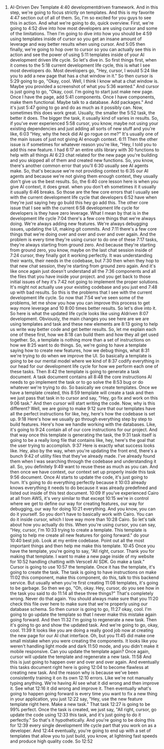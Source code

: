 1. AI-Driven Dev Template
4:40
developmentdriven framework. And in this step, we're going to focus strictly on templates. And this is my favorite
4:47
section out of all of them. So, I'm so excited for you guys to see this in action. And what we're going to do, quick overview. First, we're going to
4:52
dive into how most developers are using cursor and some of the limitations. Then I'm going to dive into how you should be
4:59
using templates inside of cursor so you get an insane amount of leverage and way better results when using cursor. And
5:05
then finally, we're going to hop over to cursor so you can actually see this in action and see the power of using
5:11
templates inside of your AI development driven life cycle. So let's dive in. So first things first, when it comes to the
5:18
current development life cycle, this is what I see most developers do. Most developers go, "Hey, cursor, I would
5:24
like you to add a new page that has a chat window in it." So then cursor is
5:29
going to go, "Okay, cool. Well, I think I know what a chat window is. Maybe you provided a screenshot of what you
5:36
wanted." And cursor is just going to go, "Okay, cool. I'm going to start just make new page. Once I have the page, add
5:41
components. Once I have components, make them functional. Maybe talk to a database. Add packages." And it's just
5:47
going to go and do as much as it possibly can. Now, sometimes this does work great. Usually, the smaller the
5:52
task, the better it does. The bigger the task, it usually kind of varies in results. So, if you've ever experienced
5:58
cursor, you know, maybe not using your existing dependencies and just adding all sorts of new stuff and you're like,
6:03
"Hey, why the heck did AI go rogue on me?" It's usually one of the main issues of just not giving AI enough context.
6:11
Then the other issue is if sometimes for whatever reason you're like, "Hey, I told you to add this new feature. I had
6:17
an entire utils library with 30 functions to help with all things AI
6:23
chat related for the new page you're building and you skipped all of them and created new functions. So, you know, there's another common error that you'll
6:30
usually see AI agents make. So, that's because we're not providing context to
6:35
our AI agents and because we're not giving them enough context, they usually don't give us the best results. So, the
6:40
core lesson here is when you give AI context, it does great. when you don't eh sometimes it it usually it usually
6:46
breaks. So those are the few core errors that I usually see with the current development life cycle that developers
6:52
have when they're just saying hey go build this hey go add this. The other core issue that I see with the current
6:58
development life cycle for developers is they have zero leverage. What I mean by that is in the development life cycle
7:04
there's a few core things that we're always doing. We're always adding new features. We're always debugging issues, updating the UI, making git commits. And
7:11
there's a few core things that we're doing over and over and over and over again. And the problem is every time they're using cursor to do one of these
7:17
tasks, they're always starting from ground zero. And because they're starting from ground zero, you know, maybe on the last chat session inside of
7:24
cursor, they finally got it working perfectly. It was understanding their wants, their needs in the codebase, but
7:30
then when they hop to that new chat session, they're starting from ground zero again. And it's like once again just doesn't understand all the
7:36
components and all the files that you have inside your project. and you get back to those initial issues of hey it's
7:42
not going to implement the proper solutions. It's might not actually use your existing codebase and you just end
7:48
up with bad results. So this is the problems that I see with the current development life cycle. So now that
7:54
we've seen some of the problems, let me show you how you can improve this process to get way more leverage and 10
8:00
times better results. So let's dive into it. So here is what the updated life cycle looks like using AIdriven
8:07
development. Obviously, the main changes you see here are we are using templates and task and these new elements are
8:13
going to help us write way better code and get better results. So, let me explain each one of these first, how we
8:18
can build them and how they all get used together. So, a template is nothing more than a set of instructions on how we
8:25
want to do things. So, we're going to have a template saying how to create new features, how we debug things, what
8:31
we're trying to do when we improve the UI. So basically a template is going to be our mental model where we kind of
8:37
codify everything in our head for our development life cycle for how we perform each one of these tasks. Then
8:42
the template is going to generate a task document. A task document contains all
8:48
the core instructions AI needs to go implement the task or to go solve the
8:53
bug or do whatever we're trying to do. So basically we create templates. Once we have a template created, this
8:59
template will create a task and then we just pass that task in to cursor and say, "Hey, go fix and work on this
9:06
task." And then cursor will start writing the code. Now, why is this different? Well, we are going to make
9:12
sure that our templates have all the perfect instructions for like, hey, here's how the codebase is set up.
9:18
Here's how we usually go through everything step by step to build features. Here's how we handle working with the databases. Like, it's going to
9:24
contain all of our core instructions for our project. And that way once this template is generating the task, the
9:31
task itself is going to be a really long file that contains like, hey, here's the goal that the user trying to accomplish.
9:37
Here is exactly what success looks like. Hey, also by the way, when you're updating the front end, there's a bunch
9:42
of utility files that they've already made. I've already found them when I was searching through the codebase and understanding it all. So, you definitely
9:49
want to reuse these as much as you can. And then once we have context, our context set up properly inside this task
9:56
document. Once AI starts to update the code, it's just going to hum. It's going to do everything perfectly because it
10:03
already knows everything it needs to do because it was already predefined and listed out inside of this test document.
10:09
If you've experienced Cairo at all from AWS, it's very similar to that except
10:15
we're in control where we get to define our way for creating features, our way for debugging, our way for doing
10:21
everything. And you know, you can do it yourself. So you don't have to basically work with Cairo. You can do it inside cursor, which I love way more than
10:28
Cairo. So let's talk about how you actually do this. When you're using cursor, you can say, "Hey, cursor, I'm
10:33
trying to create a template. This template is going to help me create all new features for going forward." do your
10:40
best job. Look at my entire codebase. Point out all the most important things and then help me make this template.
10:45
Once you have the template, you're going to say, "All right, cursor. Thank you for making that template. I want to make a new page inside of my website for
10:52
handling chatting with Verscell AI SDK. Go make a task." Cursor is going to use
10:57
the template. Once it has the template, it's going to create the task. The task is going to have instructions on make
11:02
this component, make this component, do this, talk to this backend service. But usually when you're first creating
11:08
templates, it's going to be garbage. So then we go, "Oh, okay. Hey, cursor, do you see how in the task you said to do
11:14
all these three things?" That's completely wrong. Never do that again. You should always make sure that you
11:20
check this file over here to make sure that we're properly using our database schema. So then cursor is going to go,
11:27
okay, cool. I'm going to go update the template so that I never make this mistake again going forward. And then
11:32
I'm going to regenerate a new task. Then it's going to go and show the updated task. And we're going to go, okay, cool.
11:39
It looks like you are doing a really good job now at creating the new page for our AI chat interface. Oh, but you
11:45
did make one small mistake when you were creating the components. It looks like you weren't handling light mode and dark
11:50
mode, and you didn't make it mobile responsive. Can you update the template again? Once again, cursor will update the template and regenerate a new task.
11:58
And this is just going to happen over and over and over again. And eventually this tasks document right here is going
12:04
to become flawless at creating new task. And the reason why is because we've been consistently training it on its own
12:10
errors. Like we're not manually typing anything. We're having AI see what it did wrong and then improve it. See what
12:16
it did wrong and improve it. Then eventually what's going to happen going forward is every time you want to fix a new thing in your application, you just
12:22
say, "Hey, use the new feature template right here. Make a new task." That task
12:27
is going to be 99% perfect. Once the task is created, we just say, "All right, cursor, go update the code using
12:33
this task, and it's just going to do it perfectly." So that's it hypothetically. And you're going to be doing this for
12:39
every single development life cycle part that you work on as a developer. And
12:44
eventually, you're going to end up with a set of templates that allow you to just build, you know, at lightning fast speeds and produce high quality code. So
12:52
